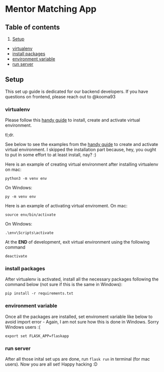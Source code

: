 # Mentor Matching App

## Table of contents

1. [Setup](#setup)
  - [virtualenv](#virtualenv)
  - [install packages](#install-package)
  - [environment variable](#environment-variable)
  - [run server](#run-server)

## Setup
This set up guide is dedicated for our backend developers. If you have questions on frontend, please reach out to @kooma93

### virtualenv
Please follow this [handy guide](https://packaging.python.org/guides/installing-using-pip-and-virtual-environments/) to install, create and activate virtual environment.

tl;dr.

See below to see the examples from the [handy guide](https://packaging.python.org/guides/installing-using-pip-and-virtual-environments/) to create and activate virtual environment. I skipped the installation part because, hey, you ought to put in some effort to at least install, nay? :)

Here is an example of creating virtual environment after installing virtualenv on mac:
```
python3 -m venv env
```

On Windows:
```
py -m venv env
```

Here is an example of activating virtual enviroment.
On mac:
```
source env/bin/activate
```
On Windows:
```
.\env\Scripts\activate
```

At the **END** of development, exit virtual environment using the following command
```
deactivate
```

### install packages
After virtualenv is activated, install all the necessary packages following the command below (not sure if this is the same in Windows):
```
pip install -r requirements.txt
```

### environment variable
Once all the packages are installed, set enviroment variable like below to avoid import error - Again, I am not sure how this is done in Windows. Sorry Windows users :(
```
export set FLASK_APP=flaskapp
```

### run server
After all those inital set ups are done, run ```flask run``` in terminal (for mac users). Now you are all set! Happy hacking :D

